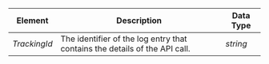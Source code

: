 

|Element|Description|Data Type|
|-----------|---------------|-------------|
|*TrackingId*|The identifier of the log entry that contains the details of the API call.|*string*|
